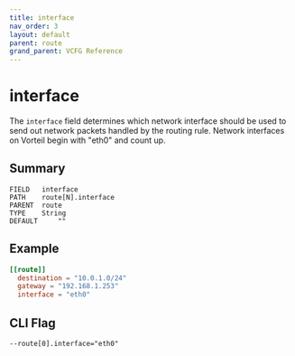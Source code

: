 ```yaml
---
title: interface
nav_order: 3
layout: default
parent: route
grand_parent: VCFG Reference
---
```


# interface

The `interface` field determines which network interface should be used to send out network packets handled by the routing rule. Network interfaces on Vorteil begin with "eth0" and count up.

## Summary

```
FIELD 	interface
PATH 	route[N].interface
PARENT 	route
TYPE 	String
DEFAULT 	""
```

## Example

```toml
[[route]]
  destination = "10.0.1.0/24"
  gateway = "192.168.1.253"
  interface = "eth0"
```

## CLI Flag

```
--route[0].interface="eth0"
```